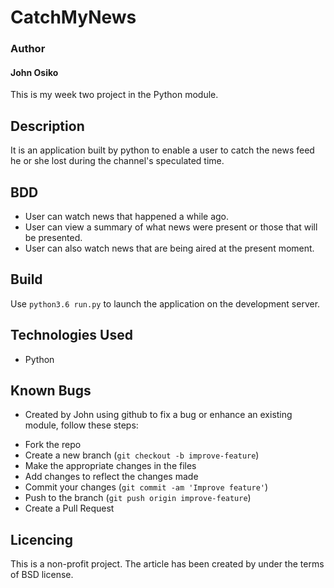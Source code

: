 # CatchMyNews
### Author
#### John Osiko
This is my week two project in the Python module.

## Description
It is an application built by python to enable a user to catch the news feed he or she lost during the channel's speculated time.

## BDD
* User can watch news that happened a while ago.
* User can view a summary of what news were present or those that will be presented.
* User can also watch news that are being aired at the present moment.

## Build
Use `python3.6 run.py` to launch the application on the development server.

## Technologies Used
* Python

## Known Bugs
* Created by John using github to fix a bug or enhance an existing module, follow these steps:
- Fork the repo
- Create a new branch (`git checkout -b improve-feature`)
- Make the appropriate changes in the files
- Add changes to reflect the changes made
- Commit your changes (`git commit -am 'Improve feature'`)
- Push to the branch (`git push origin improve-feature`)
- Create a Pull Request


## Licencing
This is a non-profit project.
The article has been created by under the terms of BSD license.